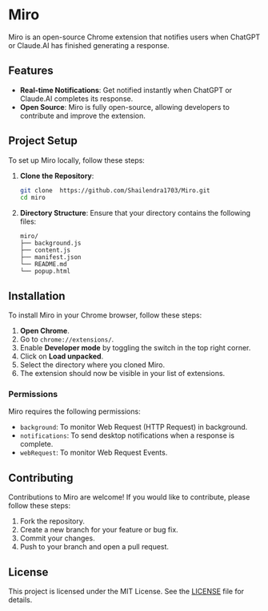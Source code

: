# Miro

Miro is an open-source Chrome extension that notifies users when ChatGPT or Claude.AI has finished generating a response.

## Features

- **Real-time Notifications**: Get notified instantly when ChatGPT or Claude.AI completes its response.
- **Open Source**: Miro is fully open-source, allowing developers to contribute and improve the extension.

## Project Setup

To set up Miro locally, follow these steps:

1. **Clone the Repository**:

   ```bash
   git clone  https://github.com/Shailendra1703/Miro.git
   cd miro
   ```

2. **Directory Structure**:
   Ensure that your directory contains the following files:
   ```
   miro/
   ├── background.js
   ├── content.js
   ├── manifest.json
   └── README.md
   └── popup.html
   ```

## Installation

To install Miro in your Chrome browser, follow these steps:

1. **Open Chrome**.
2. Go to `chrome://extensions/`.
3. Enable **Developer mode** by toggling the switch in the top right corner.
4. Click on **Load unpacked**.
5. Select the directory where you cloned Miro.
6. The extension should now be visible in your list of extensions.

### Permissions

Miro requires the following permissions:

- `background`: To monitor Web Request (HTTP Request) in background.
- `notifications`: To send desktop notifications when a response is complete.
- `webRequest`: To monitor Web Request Events.

## Contributing

Contributions to Miro are welcome! If you would like to contribute, please follow these steps:

1. Fork the repository.
2. Create a new branch for your feature or bug fix.
3. Commit your changes.
4. Push to your branch and open a pull request.

## License

This project is licensed under the MIT License. See the [LICENSE](https://github.com/Shailendra1703/Miro/blob/master/LICENSE.md) file for details.
